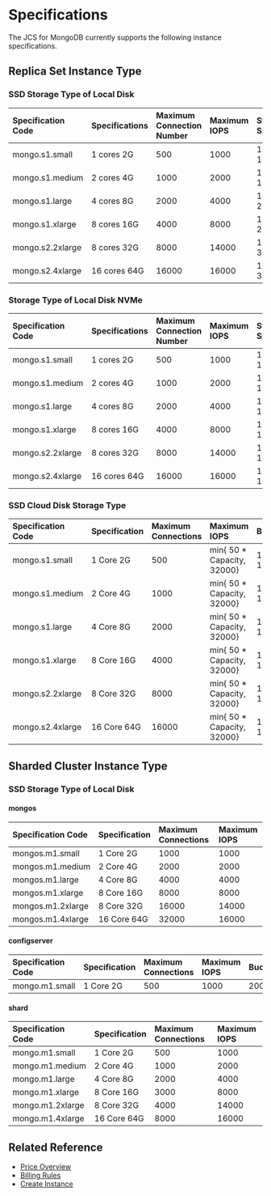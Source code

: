 # Specifications

The JCS for MongoDB currently supports the following instance specifications.

## Replica Set Instance Type

### SSD Storage Type of Local Disk

| Specification Code | Specifications | Maximum Connection Number | Maximum IOPS | Storage Space |
| :--------------- | :------ | :--------- | :------- | :-------- |
| mongo.s1.small   | 1 cores 2G   | 500        | 1000     | 10G-1000G |
| mongo.s1.medium  | 2 cores 4G   | 1000       | 2000     | 10G-1000G |
| mongo.s1.large   | 4 cores 8G   | 2000       | 4000     | 10G-2000G |
| mongo.s1.xlarge  | 8 cores 16G  | 4000       | 8000     | 10G-2000G |
| mongo.s2.2xlarge | 8 cores 32G  | 8000       | 14000    | 10G-3000G |
| mongo.s2.4xlarge | 16 cores 64G | 16000      | 16000    | 10G-3000G |

### Storage Type of Local Disk NVMe

| Specification Code | Specifications | Maximum Connection Number | Maximum IOPS | Storage Space |
| :--------------- | :------ | :--------- | :------- | :-------- |
| mongo.s1.small   | 1 cores 2G   | 500        | 1000     | 10G-1000G |
| mongo.s1.medium  | 2 cores 4G   | 1000       | 2000     | 10G-1000G |
| mongo.s1.large   | 4 cores 8G   | 2000       | 4000     | 10G-1000G |
| mongo.s1.xlarge  | 8 cores 16G  | 4000       | 8000     | 10G-1000G |
| mongo.s2.2xlarge | 8 cores 32G  | 8000       | 14000    | 10G-1000G |
| mongo.s2.4xlarge | 16 cores 64G | 16000      | 16000    | 10G-1000G |

### SSD Cloud Disk Storage Type

| Specification Code         | Specification    | Maximum Connections | Maximum IOPS               | Bucket  |
| :--------------- | :------ | :--------- | :--------------------- | :-------- |
| mongo.s1.small   | 1 Core 2G   | 500        | min{ 50 * Capacity, 32000} | 10G-1000G |
| mongo.s1.medium  | 2 Core 4G   | 1000       | min{ 50 * Capacity, 32000} | 10G-1000G |
| mongo.s1.large   | 4 Core 8G   | 2000       | min{ 50 * Capacity, 32000} | 10G-1000G |
| mongo.s1.xlarge  | 8 Core 16G  | 4000       | min{ 50 * Capacity, 32000} | 10G-1000G |
| mongo.s2.2xlarge | 8 Core 32G  | 8000       | min{ 50 * Capacity, 32000} | 10G-1000G |
| mongo.s2.4xlarge | 16 Core 64G | 16000      | min{ 50 * Capacity, 32000} | 10G-1000G |

## Sharded Cluster Instance Type

### SSD Storage Type of Local Disk

#### mongos

| Specification Code          | Specification    | Maximum Connections | Maximum IOPS |
| :---------------- | :------ | :--------- | :------- |
| mongos.m1.small   | 1 Core 2G   | 1000       | 1000     |
| mongos.m1.medium  | 2 Core 4G   | 2000       | 2000     |
| mongos.m1.large   | 4 Core 8G   | 4000       | 4000     |
| mongos.m1.xlarge  | 8 Core 16G  | 8000       | 8000     |
| mongos.m1.2xlarge | 8 Core 32G  | 16000      | 14000    |
| mongos.m1.4xlarge | 16 Core 64G | 32000      | 16000    |

#### configserver

| Specification Code       | Specification  | Maximum Connections | Maximum IOPS | Bucket |
| :------------- | :---- | :--------- | :------- | :------- |
| mongo.m1.small | 1 Core 2G | 500        | 1000     | 20G      |

#### shard

| Specification Code         | Specification    | Maximum Connections | Maximum IOPS |
| :--------------- | :------ | :--------- | :------- |
| mongo.m1.small   | 1 Core 2G   | 500        | 1000     |
| mongo.m1.medium  | 2 Core 4G   | 1000       | 2000     |
| mongo.m1.large   | 4 Core 8G   | 2000       | 4000     |
| mongo.m1.xlarge  | 8 Core 16G  | 3000       | 8000     |
| mongo.m1.2xlarge | 8 Core 32G  | 4000       | 14000    |
| mongo.m1.4xlarge | 16 Core 64G | 8000       | 16000    |

## Related Reference


- [Price Overview](../Pricing/Price-Overview.md)
- [Billing Rules](../Pricing/Billing-Rules.md)
- [Create Instance](../Getting-Started/Create-Instance.md)
